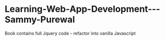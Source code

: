 # Learning-Web-App-Development---Sammy-Purewal
Book contains full Jquery code - refactor into vanilla Javascript
